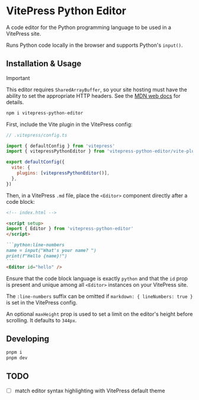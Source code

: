 # VitePress Python Editor

A code editor for the Python programming language to be used in a VitePress site.

Runs Python code locally in the browser and supports Python's `input()`.


## Installation & Usage

> [!IMPORTANT]
> This editor requires `SharedArrayBuffer`, so your site hosting must have the ability to set the appropriate HTTP headers. See the [MDN web docs](https://developer.mozilla.org/en-US/docs/Web/JavaScript/Reference/Global_Objects/SharedArrayBuffer#security_requirements) for details.


```sh
npm i vitepress-python-editor
```

First, include the Vite plugin in the VitePress config:

```js
// .vitepress/config.ts

import { defaultConfig } from 'vitepress'
import { vitepressPythonEditor } from 'vitepress-python-editor/vite-plugin'

export defaultConfig({
  vite: {
    plugins: [vitepressPythonEditor()],
  },
})
```

Then, in a VitePress `.md` file, place the `<Editor>` component directly after a code block:

````md
<!-- index.html -->

<script setup>
import { Editor } from 'vitepress-python-editor'
</script>

```python:line-numbers
name = input("What's your name? ")
print(f"Hello {name}!")
```
<Editor id="hello" />
````

Ensure that the code block language is exactly `python` and that the `id` prop is present and unique among all `<Editor>` instances on your VitePress site.

The `:line-numbers` suffix can be omitted if `markdown: { lineNumbers: true }` is set in the VitePress config.

An optional `maxHeight` prop is used to set a limit on the editor's height before scrolling. It defaults to `344px`.


## Developing

```sh
pnpm i
pnpm dev
```

## TODO

- [ ] match editor syntax highlighting with VitePress default theme
